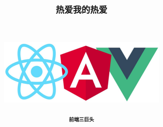 **<h1><center>热爱我的热爱</center></h1>**
<br/><br/><br/><br/>
![kuangjia](./image/kuangjia.jpg)  
<br/>
**<h3><center>前端三巨头</center></h3>**


